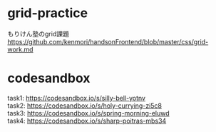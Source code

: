 # grid-practice

もりけん塾のgrid課題<br>
https://github.com/kenmori/handsonFrontend/blob/master/css/grid-work.md


# codesandbox
task1: https://codesandbox.io/s/silly-bell-yotnv<br>
task2: https://codesandbox.io/s/holy-currying-zi5c8<br>
task3: https://codesandbox.io/s/spring-morning-eluwd<br>
task4: https://codesandbox.io/s/sharp-poitras-mbs34
